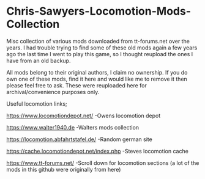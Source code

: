 # Chris-Sawyers-Locomotion-Mods-Collection
Misc collection of various mods downloaded from tt-forums.net over the years.
I had trouble trying to find some of these old mods again a few years ago the last time I went to play this game, so I thought reupload the ones I have from an old backup.

All mods belong to their original authors, I claim no ownership. If you do own one of these mods, find it here and would like me to remove it then please feel free to ask. These were reuploaded here for archival/convenience purposes only.

Useful locomotion links;

https://www.locomotiondepot.net/ -Owens locomotion depot

https://www.walter1940.de -Walters mods collection

https://locomotion.abfahrtstafel.de/ -Random german site

https://cache.locomotiondepot.net/index.php -Steves locomotion cache

https://www.tt-forums.net/ -Scroll down for locomotion sections (a lot of the mods in this github were originally from here)
